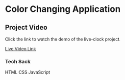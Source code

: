 # Color Changing Application




##  Project Video 

Click the link to watch the demo of the live-clock project.

[Live Video Link](/Color_Changing_video_demo.mp4)


### Tech Sack
HTML 
CSS
JavaScript